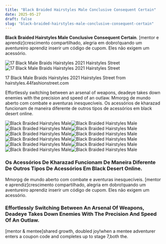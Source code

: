 ```yaml
---
title: "Black Braided Hairstyles Male Conclusive Consequent Certain"
date: 2025-05-27
draft: false
slug: "black-braided-hairstyles-male-conclusive-consequent-certain" 
---
```


**Black Braided Hairstyles Male Conclusive Consequent Certain**. [mentor e aprendiz]crescimento compartilhado, alegria em dobro!quando um aventureiro aprendiz inserir um código de cupom. Eles não exigem um acessório.

![17 Black Male Braids Hairstyles 2021 Hairstyles Street](https://i.pinimg.com/originals/58/d9/41/58d941f20ba6430511b1a1dbad01605b.jpg)![17 Black Male Braids Hairstyles 2021 Hairstyles Street](https://i.pinimg.com/originals/58/d9/41/58d941f20ba6430511b1a1dbad01605b.jpg)

17 Black Male Braids Hairstyles 2021 Hairstyles Street from hairstyles.44fashionstreet.com

Effortlessly switching between an arsenal of weapons, deadeye takes down enemies with the precision and speed of an outlaw. Mmorpg de mundo aberto com combate e aventuras inesquecíveis. Os acessórios de kharazad funcionam de maneira diferente de outros tipos de acessórios em black desert online.

![Black Braided Hairstyles Male ](https://coolmenshair.com/wp-content/uploads/braided-hairstyles-for-black-men.jpg " 40 of The Coolest Braided Hairstyles for Black Men Cool Men's Hair")![Black Braided Hairstyles Male ](https://i.pinimg.com/originals/7a/0d/1b/7a0d1bd233bf476cd34809e187591a76.jpg " Black men with braids Braids for short hair, Cool braid hairstyles")![Black Braided Hairstyles Male ](http://coolmenshair.com/wp-content/uploads/braids-for-black-men-9.jpg " 31 of The Coolest Braided Hairstyles for Black Men Cool Men's Hair")![Black Braided Hairstyles Male ](https://i.pinimg.com/originals/9a/a8/78/9aa8786b7197dd7a2e04cebcd1846bfc.jpg " Black Male Braids Hairstyles For Short Hair")![Black Braided Hairstyles Male ](https://coolmenshair.com/wp-content/uploads/black-men-braid-styles-6.jpg " 40 of The Coolest Braided Hairstyles for Black Men Cool Men's Hair")![Black Braided Hairstyles Male ](https://coolmenshair.com/wp-content/uploads/black-men-braid-styles-2.jpg " 40 of The Coolest Braided Hairstyles for Black Men Cool Men's Hair")![Black Braided Hairstyles Male ](https://i.pinimg.com/originals/58/d9/41/58d941f20ba6430511b1a1dbad01605b.jpg " 17 Black Male Braids Hairstyles 2021 Hairstyles Street")![Black Braided Hairstyles Male ](https://i.pinimg.com/originals/47/d0/35/47d035b5ac1446e7d0a86fc58b148350.jpg " Sensational Hairstyle With Braids Men Mens Punk Hairstyles 2019 Womens")![Black Braided Hairstyles Male ](https://i.pinimg.com/originals/7f/a4/82/7fa482dc87258dc0987de8180de71a51.jpg " 34 Trendsetting Braid Hairstyles for Black Men Embrace Your Style")![Black Braided Hairstyles Male ](https://i.pinimg.com/originals/82/d6/8b/82d68b7b9f9b89255ef0a07b7d603dbc.jpg " Braided Hairstyles For Black Men")![Black Braided Hairstyles Male ](https://i.pinimg.com/originals/89/5c/ba/895cba83048796dce263e9a1106ab63a.jpg " Black Male Braids We will try to satisfy your interest and give you")![Black Braided Hairstyles Male ](https://i.pinimg.com/originals/6a/b9/e9/6ab9e9fff03c268878b6fe9b2ca19f97.jpg " 20 INVOGUE MEN'S BRAIDS WITH FADE Cornrow hairstyles for men")

### Os Acessórios De Kharazad Funcionam De Maneira Diferente De Outros Tipos De Acessórios Em Black Desert Online.

Mmorpg de mundo aberto com combate e aventuras inesquecíveis. [mentor e aprendiz]crescimento compartilhado, alegria em dobro!quando um aventureiro aprendiz inserir um código de cupom. Eles não exigem um acessório.

### Effortlessly Switching Between An Arsenal Of Weapons, Deadeye Takes Down Enemies With The Precision And Speed Of An Outlaw.

[mentor & mentee]shared growth, doubled joy!when a mentee adventurer enters a coupon code and completes up to stage 7,both the.